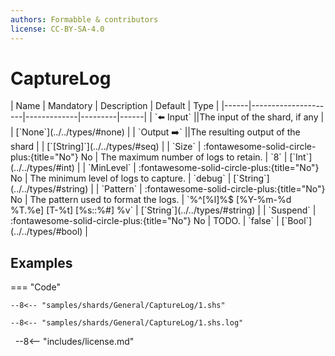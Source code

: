 ```yaml
---
authors: Formabble & contributors
license: CC-BY-SA-4.0
---
```



# CaptureLog

<div class="sh-parameters" markdown="1">
| Name | Mandatory | Description | Default | Type |
|------|---------------------|-------------|---------|------|
| `⬅️ Input` ||The input of the shard, if any | | [`None`](../../types/#none) |
| `Output ➡️` ||The resulting output of the shard | | [`[String]`](../../types/#seq) |
| `Size` | :fontawesome-solid-circle-plus:{title="No"} No  | The maximum number of logs to retain. | `8` | [`Int`](../../types/#int) |
| `MinLevel` | :fontawesome-solid-circle-plus:{title="No"} No  | The minimum level of logs to capture. | `debug` | [`String`](../../types/#string) |
| `Pattern` | :fontawesome-solid-circle-plus:{title="No"} No  | The pattern used to format the logs. | `%^[%l]%$ [%Y-%m-%d %T.%e] [T-%t] [%s::%#] %v` | [`String`](../../types/#string) |
| `Suspend` | :fontawesome-solid-circle-plus:{title="No"} No  | TODO. | `false` | [`Bool`](../../types/#bool) |

</div>



## Examples

=== "Code"

  ```x86asm linenums="1"
  --8<-- "samples/shards/General/CaptureLog/1.shs"
  ```

  ```
  --8<-- "samples/shards/General/CaptureLog/1.shs.log"
  ```
&nbsp;
--8<-- "includes/license.md"

